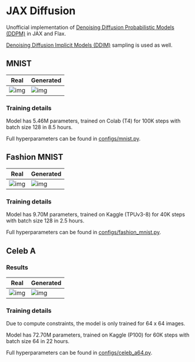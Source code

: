 # JAX Diffusion

Unofficial implementation of 
[Denoising Diffusion Probabilistic Models (DDPM)][1] in JAX and Flax.

[Denoising Diffusion Implicit Models (DDIM)][2] sampling is used as well.

[1]: https://arxiv.org/abs/2006.11239
[2]: https://arxiv.org/abs/2010.02502

## MNIST

| Real      | Generated |
| --------- | --------- |
| ![img][3] | ![img][4] |

[3]: https://user-images.githubusercontent.com/66584117/184720519-1cfaa9ba-9e8d-4dd4-bf3a-f0bc3e15e7c5.png
[4]: https://user-images.githubusercontent.com/66584117/184720531-85dfe572-5ddd-4432-98b4-7ee11434067d.png

### Training details

Model has 5.46M parameters, trained on Colab (T4) for 100K steps with batch size 128
in 8.5 hours.

Full hyperparameters can be found in 
[configs/mnist.py](jax_diffusion/configs/mnist.py).

## Fashion MNIST

| Real      | Generated |
| --------- | --------- |
| ![img][5] | ![img][6] |

[5]: https://user-images.githubusercontent.com/66584117/185258572-a51e78aa-8296-471e-b5e7-4049f541134b.png
[6]: https://github.com/andylolu2/jax-diffusion/assets/66584117/1e10294c-0be0-4c99-b53f-2480c9035ff4

### Training details

Model has 9.70M parameters, trained on Kaggle (TPUv3-8) for 40K steps with batch size 128 in 2.5 hours.

Full hyperparameters can be found in 
[configs/fashion_mnist.py](jax_diffusion/configs/fashion_mnist.py).

## Celeb A

### Results

| Real      | Generated |
| --------- | --------- |
| ![img][7] | ![img][8] |

[7]: https://user-images.githubusercontent.com/66584117/187550442-95287154-6598-4e2e-89f2-567c53230cc9.png
[8]: https://user-images.githubusercontent.com/66584117/187550318-f92f7778-2b3e-4167-a14b-c6ba0a90c772.png

### Training details

Due to compute constraints, the model is only trained for 64 x 64 images.

Model has 72.70M parameters, trained on Kaggle (P100) for 60K steps with batch size 64 
in 22 hours.

Full hyperparameters can be found in [configs/celeb_a64.py](jax_diffusion/configs/celeb_a64.py).
